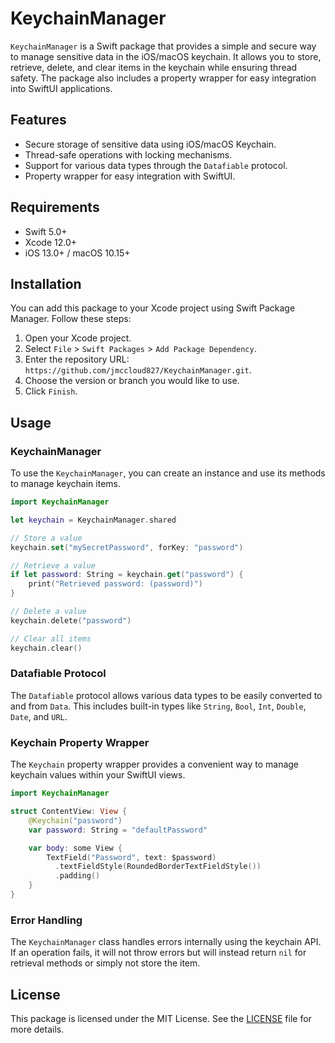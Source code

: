 # KeychainManager

`KeychainManager` is a Swift package that provides a simple and secure way to manage sensitive data in the iOS/macOS keychain. It allows you to store, retrieve, delete, and clear items in the keychain while ensuring thread safety. The package also includes a property wrapper for easy integration into SwiftUI applications.

## Features

- Secure storage of sensitive data using iOS/macOS Keychain.
- Thread-safe operations with locking mechanisms.
- Support for various data types through the `Datafiable` protocol.
- Property wrapper for easy integration with SwiftUI.

## Requirements

- Swift 5.0+
- Xcode 12.0+
- iOS 13.0+ / macOS 10.15+

## Installation

You can add this package to your Xcode project using Swift Package Manager. Follow these steps:

1. Open your Xcode project.
2. Select `File` > `Swift Packages` > `Add Package Dependency`.
3. Enter the repository URL: `https://github.com/jmccloud827/KeychainManager.git`.
4. Choose the version or branch you would like to use.
5. Click `Finish`.

## Usage

### KeychainManager

To use the `KeychainManager`, you can create an instance and use its methods to manage keychain items.

```swift
import KeychainManager

let keychain = KeychainManager.shared

// Store a value
keychain.set("mySecretPassword", forKey: "password")

// Retrieve a value
if let password: String = keychain.get("password") {
    print("Retrieved password: (password)")
}

// Delete a value
keychain.delete("password")

// Clear all items
keychain.clear()
```

### Datafiable Protocol

The `Datafiable` protocol allows various data types to be easily converted to and from `Data`. This includes built-in types like `String`, `Bool`, `Int`, `Double`, `Date`, and `URL`.

### Keychain Property Wrapper

The `Keychain` property wrapper provides a convenient way to manage keychain values within your SwiftUI views.

```swift
import KeychainManager

struct ContentView: View {
    @Keychain("password")
    var password: String = "defaultPassword"

    var body: some View {
        TextField("Password", text: $password)
          .textFieldStyle(RoundedBorderTextFieldStyle())
          .padding()
    }
}
```

### Error Handling

The `KeychainManager` class handles errors internally using the keychain API. If an operation fails, it will not throw errors but will instead return `nil` for retrieval methods or simply not store the item.

## License

This package is licensed under the MIT License. See the [LICENSE](LICENSE) file for more details.
